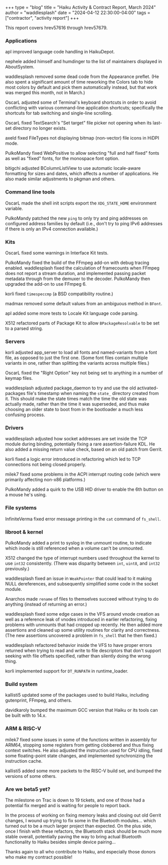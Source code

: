 +++
type = "blog"
title = "Haiku Activity & Contract Report, March 2024"
author = "waddlesplash"
date = "2024-04-12 22:30:00-04:00"
tags = ["contractor", "activity report"]
+++

This report covers hrev57616 through hrev57679.

<!--more-->

### Applications

apl improved language code handling in HaikuDepot.

nephele added himself and humdinger to the list of maintainers displayed in AboutSystem.

waddlesplash removed some dead code from the Appearance preflet. (He also spent a significant amount of time reworking the Colors tab to hide most colors by default and pick them automatically instead, but that work was merged this month, not in March.)

OscarL adjusted some of Terminal's keyboard shortcuts in order to avoid conflicting with various command-line application shortcuts; specifically the shortcuts for tab switching and single-line scrolling.

OscarL fixed TextSearch's "Set target" file picker not opening when its last-set directory no longer exists.

axeld fixed FileTypes not displaying bitmap (non-vector) file icons in HiDPI mode.

PulkoMandy fixed WebPositive to allow selecting "full and half fixed" fonts as well as "fixed" fonts, for the monospace font option.

bitigchi adjusted BColumnListView to use automatic locale-aware formatting for sizes and dates, which affects a number of applications. He also made similar adjustments to pkgman and others.

### Command line tools

OscarL made the shell init scripts export the `XDG_STATE_HOME` environment variable.

PulkoMandy patched the new `ping` to only try and ping addresses on configured address families by default (i.e., don't try to ping IPv6 addresses if there is only an IPv4 connection available.)

### Kits

OscarL fixed some warnings in Interface Kit tests.

PulkoMandy fixed the build of the FFmpeg add-on with debug tracing enabled. waddlesplash fixed the calculation of framecounts when FFmpeg does not report a stream duration, and implemented passing packet metadata through from the demuxer to the decoder. PulkoMandy then upgraded the add-on to use FFmpeg 6.

korli fixed `timespeccmp` (a BSD compatibility routine.)

madmax removed some default values from an ambiguous method in `BFont`.

apl added some more tests to Locale Kit language code parsing.

X512 refactored parts of Package Kit to allow `BPackageResolvable` to be set to a parsed string.

### Servers

korli adjusted app_server to load all fonts and named-variants from a font file, as opposed to just the first one. (Some font files contain multiple variants in one, rather than splitting the variants across multiple files.)

OscarL fixed the "Right Option" key not being set to anything in a number of keymap files.

waddlesplash adjusted package_daemon to try and use the old activated-packages file's timestamp when naming the `state_` directory created from it. This should make the state times match the time the old state was actually made, rather than the time it was superseded, and thus make choosing an older state to boot from in the bootloader a much less confusing process.

### Drivers

waddlesplash adjusted how socket addresses are set inside the TCP module during binding, potentially fixing a rare assertion-failure KDL. He also added a missing return value check, based on an old patch from Gerrit.

korli fixed a logic error introduced in refactoring which led to TCP connections not being closed properly.

milek7 fixed some problems in the ACPI interrupt routing code (which were primarily affecting non-x86 platforms.)

PulkoMandy added a quirk to the USB HID driver to enable the 6th button on a mouse he's using.

### File systems

InfiniteVerma fixed error message printing in the `cat` command of `fs_shell`.

### libroot & kernel

PulkoMandy added a print to syslog in the unmount routine, to indicate which inode is still referenced when a volume can't be unmounted.

X512 changed the type of interrupt numbers used throughout the kernel to use `int32` consistently. (There was disparity between `int`, `uint8`, and `int32` previously.)

waddlesplash fixed an issue in `WeakPointer` that could lead to it making NULL dereferences, and subsequently simplified some code in the socket module.

Anarchos made `rename` of files to themselves succeed without trying to do anything (instead of returning an error.)

waddlesplash fixed some edge cases in the VFS around vnode creation as well as a reference leak of vnodes introduced in earlier refactoring, fixing problems with unmounts that had cropped up recently. He then added more assertions and cleaned up some utility routines for clarity and correctness. (The new assertions uncovered a problem in `fs_shell` that he then fixed.)

waddlesplash refactored behavior inside the VFS to have proper errors returned when trying to read and write to file descriptors that don't support seeking with file offsets specified, rather than silently doing the wrong thing.

korli implemented support for `DT_RUNPATH` in runtime_loader.

### Build system

kallisti5 updated some of the packages used to build Haiku, including gutenprint, FFmpeg, and others.

davidkaroly bumped the maximum GCC version that Haiku or its tools can be built with to 14.x.

### ARM & RISC-V

milek7 fixed some issues in some of the functions written in assembly for ARM64, stopping some registers from getting clobbered and thus fixing context switches. He also adjusted the instruction used for CPU idling, fixed some floating-point state changes, and implemented synchronizing the instruction cache.

kallisti5 added some more packets to the RISC-V build set, and bumped the versions of some others.

### Are we beta5 yet?

The milestone on Trac is down to 19 tickets, and one of those had a potential fix merged and is waiting for people to report back.

In the process of working on fixing memory leaks and closing out old Gerrit changes, I wound up trying to fix some in the Bluetooth modules... which turned out to be a much larger project than expected. On the plus side, once I finish with these refactors, the Bluetooth stack should be much more stable overall, potentially paving the way to bring actual Bluetooth functionality to Haiku besides simple device pairing...

Thanks again to all who contribute to Haiku, and especially those donors who make my contract possible!

